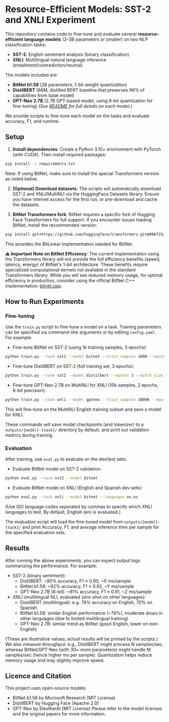# Resource-Efficient Models: SST-2 and XNLI Experiment

This repository contains code to fine-tune and evaluate several **resource-efficient language models** (2–3B parameters or smaller) on two NLP classification tasks:
- **SST-2**: English sentiment analysis (binary classification)
- **XNLI**: Multilingual natural language inference (entailment/contradiction/neutral)

The models included are:
- **BitNet b1.58** (2B parameters, 1-bit weight quantization)
- **DistilBERT** (66M, distilled BERT baseline that preserves 98% of capabilities from base model)
- **GPT-Neo 2.7B** (2.7B GPT-based model, using 8-bit quantization for fine-tuning)
*(See [README](#) for full details on each model.)*

We provide scripts to fine-tune each model on the tasks and evaluate accuracy, F1, and runtime.

## Setup

1. **Install dependencies**: Create a Python 3.10+ environment with PyTorch (with CUDA). Then install required packages:
```bash
pip install -r requirements.txt
```
Note: If using BitNet, make sure to install the special Transformers version as noted below.

2. **(Optional) Download datasets**: The scripts will automatically download SST-2 and XNLI/MultiNLI via the HuggingFace Datasets library. Ensure you have internet access for the first run, or pre-download and cache the datasets.

3. **BitNet Transformers fork**: BitNet requires a specific fork of Hugging Face Transformers for full support. If you encounter issues loading BitNet, install the recommended version:
```bash
pip install git+https://github.com/huggingface/transformers.git@096f25ae1f501a084d8ff2dcaf25fbc2bd60eba4
```
This provides the BitLinear implementation needed for BitNet.

**⚠️ Important Note on BitNet Efficiency**: The current implementation using the Transformers library will not provide the full efficiency benefits (speed, latency, energy) of BitNet's 1-bit architecture. These benefits require specialized computational kernels not available in the standard Transformers library. While you will see reduced memory usage, for optimal efficiency in production, consider using the official BitNet C++ implementation: [bitnet.cpp](https://github.com/microsoft/bitnet).

## How to Run Experiments
### Fine-tuning
Use the `train.py` script to fine-tune a model on a task. Training parameters can be specified via command-line arguments or by editing `config.yaml`. For example:

- Fine-tune BitNet on SST-2 (using 1k training samples, 3 epochs):
```bash
python train.py --task sst2 --model bitnet --train_samples 1000 --epochs 3 --batch_size 8 --bf16
```

- Fine-tune DistilBERT on SST-2 (full training set, 3 epochs):
```bash
python train.py --task sst2 --model distilbert --epochs 3 --batch_size 16
```

- Fine-tune GPT-Neo 2.7B on MultiNLI for XNLI (10k samples, 2 epochs, 8-bit precision):
```bash
python train.py --task xnli --model gptneo --train_samples 10000 --epochs 2 --batch_size 4 --fp16 --quant8
```

This will fine-tune on the MultiNLI English training subset and save a model for XNLI.

These commands will save model checkpoints (and tokenizer) to a `outputs/{model}-{task}/` directory by default, and print out validation metrics during training.

### Evaluation

After training, use `eval.py` to evaluate on the dev/test sets:
- Evaluate BitNet model on SST-2 validation:
```bash
python eval.py --task sst2 --model bitnet
```
- Evaluate BitNet model on XNLI (English and Spanish dev sets):
```bash
python eval.py --task xnli --model bitnet --languages en,es
```
(Use ISO language codes separated by commas to specify which XNLI languages to test. By default, English (en) is evaluated.)

The evaluation script will load the fine-tuned model from `outputs/{model}-{task}/` and print Accuracy, F1, and average inference time per sample for the specified evaluation sets.

## Results
After running the above experiments, you can expect output logs summarizing the performance. For example:
- SST-2 (binary sentiment):
    - DistilBERT: ~90% accuracy, F1 ≈ 0.90, ~X ms/sample
    - BitNet b1.58: ~92% accuracy, F1 ≈ 0.92, ~Y ms/sample
    - GPT-Neo 2.7B (8-bit): ~91% accuracy, F1 ≈ 0.91, ~Z ms/sample
- XNLI (multilingual NLI, evaluated zero-shot on other languages):
    - DistilBERT (multilingual): e.g. 78% accuracy on English, 70% on Spanish
    - BitNet b1.58: similar English performance (~79%), moderate drops in other languages (due to limited multilingual training)
    - GPT-Neo 2.7B: similar trend as BitNet (good English, lower on non-English)

(These are illustrative values; actual results will be printed by the scripts.) 
We also measure throughput: e.g., DistilBERT might process N samples/sec, whereas BitNet/GPT-Neo (with 30× more parameters) might handle M samples/sec (hence higher ms per sample). Quantization helps reduce memory usage and may slightly improve speed.

## Licence and Citation
This project uses open-source models:
- BitNet b1.58 by Microsoft Research (MIT License)
- DistilBERT by Hugging Face (Apache 2.0)
- GPT-Neo by EleutherAI (MIT License)
Please refer to the model licenses and the original papers for more information. 